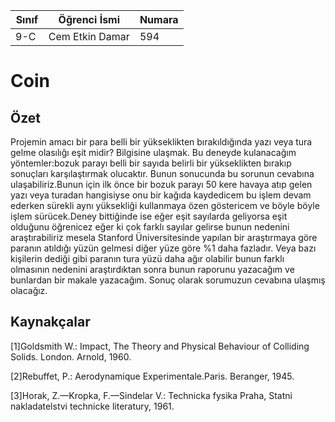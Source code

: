 
Sınıf | Öğrenci İsmi  | Numara
-------|----------------|--------
9-C  | Cem Etkin Damar| 594

# Coin
## Özet
Projemin amacı bir para belli bir yükseklikten bırakıldığında yazı veya tura gelme olasılığı eşit midir? Bilgisine ulaşmak. Bu deneyde kulanacağım yöntemler:bozuk parayı belli bir sayıda belirli bir yükseklikten bırakıp sonuçları karşılaştırmak olucaktır. Bunun sonucunda bu sorunun cevabına ulaşabiliriz.Bunun için ilk önce bir bozuk parayı 50 kere havaya atıp gelen yazı veya turadan hangisiyse onu bir kağıda kaydedicem bu işlem devam ederken sürekli aynı yüksekliği kullanmaya özen göstericem ve böyle böyle işlem sürücek.Deney bittiğinde ise eğer eşit sayılarda geliyorsa eşit olduğunu öğrenicez eğer ki çok farklı sayılar gelirse bunun nedenini araştırabiliriz mesela Stanford Üniversitesinde yapılan bir araştırmaya göre paranın atıldığı yüzün gelmesi diğer yüze göre %1 daha fazladır. Veya bazı kişilerin dediği gibi paranın tura yüzü daha ağır olabilir bunun farklı olmasının nedenini araştırdıktan sonra bunun raporunu yazacağım ve bunlardan bir makale yazacağım. Sonuç olarak sorumuzun cevabına ulaşmış olacağız. 
## Kaynakçalar  
[1]Goldsmith W.: Impact, The Theory and Physical Behaviour of Colliding Solids. London. Arnold, 1960.

[2]Rebuffet, P.: Aerodynamique Experimentale.Paris. Beranger, 1945.

[3]Horak, Z.—Kropka, F.—Sindelar V.: Technicka fysika Praha, Statni nakladatelstvi technicke literatury, 1961.
